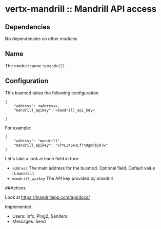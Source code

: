 # vertx-mandrill :: Mandrill API access

## Dependencies

No dependencies on other modules

## Name

The module name is `mandrill`.

## Configuration

This busmod takes the following configuration:

    {
        "address": <address>,
        "mandrill_apikey": <mandrill_api_key>
        
    }
    
For example:

    {
        "address": "mandrill",
  		"mandrill_apikey": "xYYL34Sv1CfrnOgmnbj9Tw"
    }        
    
Let's take a look at each field in turn:

* `address` The main address for the busmod. Optional field. Default value is `mandrill`
* `mandrill_apikey` The API key provided by mandrill

##Actions

Look at https://mandrillapp.com/api/docs/

Implemented:
 
 * Users: Info, Ping2, Senders
 * Messages: Send
